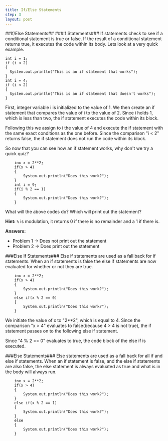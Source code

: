 ```yaml
---
title: If/Else Statements
step: 3
layout: post
---
```


##If/Else Statements##
###If Statements###
If statements check to see if a conditional statement is true or false. If the result of a conditional statement
returns true, it executes the code within its body. Lets look at a very quick example.

    int i = 1;
    if (i < 2)
    {
      System.out.println("This is an if statement that works");
    }
    int i = 4;
    if (i < 2)
    {
      System.out.println("This is an if statement that doesn't works");
    }

First, integer variable i is initialized to the value of 1. We then create an if statement that compares
the value of i to the value of 2. Since i holds 1, which is less than two, the if statement executes the code within
its block.

Following this we assign to i the value of 4 and execute the if statement with the same exact conditions as the one
before. Since the comparison "i < 2" returns false, the if statement does not run the code within its block.

So now that you can see how an if statement works, why don't we try a quick quiz?

        inx x = 2**2;
        if(x > 4)
        {
            System.out.println("Does this work?");
        }
        int i = 9;
        if(i % 2 == 1)
        {
            System.out.println("Does this work?");
        }

What will the above codes do? Which will print out the statement? 

**Hint:** `%` is modulation, it returns 0 if there is no remainder and a 1 if there is.

**Answers:** 
+ Problem 1 -> Does not print out the statement
+ Problem 2 -> Does print out the statement

###Else If Statements###
Else if statements are used as a fall back for if statements. When an if statements is false the else if statements 
are now evaluated for whether or not they are true.

        inx x = 2**2;
        if(x > 4)
        {
            System.out.println("Does this work?");
        }
        else if(x % 2 == 0)
        {
            System.out.println("Does this work?");
        }

We initiate the value of x to "2**2", which is equal to 4. Since the comparison "x > 4" evaluates to false(because
4 > 4 is not true), the if statement passes on to the following else if statement.

Since "4 % 2 == 0" evaluates to true, the code block of the else if is executed.

###Else Statements###
Else statements are used as a fall back for all if and else if statements. When an if statement is false,
and the else if statements are also false, the else statement is always evaluated as true and what is in the body will
always run.

        inx x = 2**2;
        if(x > 4)
        {
            System.out.println("Does this work?");
        }
        else if(x % 2 == 1)
        {
            System.out.println("Does this work?");
        }
        else 
        {
            System.out.println("Does this work?");
        }
